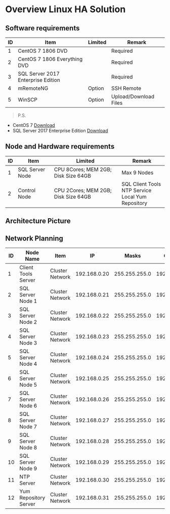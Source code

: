 # Overview Linux HA Solution

## Software requirements
| ID | Item | Limited | Remark |
| --- | --- | --- | --- |
| 1 | CentOS 7 1806 DVD |  | Required |
| 2 | CentOS 7 1806 Everything DVD |  | Required |
| 3 | SQL Server 2017 Enterprise Edition |  | Required |
| 4 | mRemoteNG | Option | SSH Remote |
| 5 | WinSCP | Option | Upload/Download Files |

>P.S.<br/>
* CentOS 7 [Download](https://www.centos.org)<br/>
* SQL Server 2017 Enterprise Edition [Download]()<br/>
## Node and Hardware requirements
| ID | Item | Limited | Remark |
| --- | --- | --- | --- |
| 1 | SQL Server Node | CPU 8Cores; MEM 2GB; Disk Size 64GB | Max 9 Nodes |
| 2 | Control Node  | CPU 2Cores; MEM 2GB; Disk Size 64GB | SQL Client Tools<br/> NTP Service<br/> Local Yum Repository |
## Architecture Picture

## Network Planning
| ID | Node Name | Item | IP | Masks | Gateway |
| --- | --- |  --- |  --- |  --- |  --- |
| 1 | Client Tools Server | Cluster Network | 192.168.0.20 | 255.255.255.0 | 192.168.0.254 |
| 2 | SQL Server Node 1 | Cluster Network | 192.168.0.21 | 255.255.255.0 | 192.168.0.254 |
| 3 | SQL Server Node 2 | Cluster Network | 192.168.0.22 | 255.255.255.0 | 192.168.0.254 |
| 4 | SQL Server Node 3 | Cluster Network | 192.168.0.23 | 255.255.255.0 | 192.168.0.254 |
| 5 | SQL Server Node 4 | Cluster Network | 192.168.0.24 | 255.255.255.0 | 192.168.0.254 |
| 6 | SQL Server Node 5 | Cluster Network | 192.168.0.25 | 255.255.255.0 | 192.168.0.254 |
| 7 | SQL Server Node 6 | Cluster Network | 192.168.0.26 | 255.255.255.0 | 192.168.0.254 |
| 8 | SQL Server Node 7 | Cluster Network | 192.168.0.27 | 255.255.255.0 | 192.168.0.254 |
| 9 | SQL Server Node 8 | Cluster Network | 192.168.0.28 | 255.255.255.0 | 192.168.0.254 |
| 10 | SQL Server Node 9 | Cluster Network | 192.168.0.29 | 255.255.255.0 | 192.168.0.254 |
| 11 | NTP Server | Cluster Network | 192.168.0.30 | 255.255.255.0 | 192.168.0.254 |
| 12 | Yum Repository Server | Cluster Network | 192.168.0.31 | 255.255.255.0 | 192.168.0.254 |
